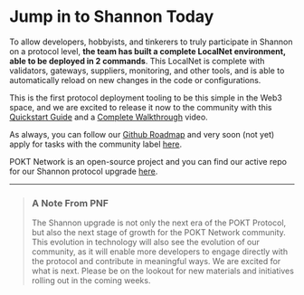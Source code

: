 # Jump in to Shannon Today

To allow developers, hobbyists, and tinkerers to truly participate in Shannon on a protocol level, **the team has built a complete LocalNet environment, able to be deployed in 2 commands**. This LocalNet is complete with validators, gateways, suppliers, monitoring, and other tools, and is able to automatically reload on new changes in the code or configurations.

This is the first protocol deployment tooling to be this simple in the Web3 space, and we are excited to release it now to the community with this [Quickstart Guide](https://dev.poktroll.com/develop/developer\_guide/quickstart) and a [Complete Walkthrough](https://drive.google.com/file/d/1Tfrd32ubDCmWz2ztje-NJ2qGH9tsPfj8/view?usp=sharing) video.&#x20;

As always, you can follow our [Github Roadmap](https://github.com/orgs/pokt-network/projects/144?query=is%3Aopen+sort%3Aupdated-desc) and very soon (not yet) apply for tasks with the community label [here](https://github.com/orgs/pokt-network/projects/144?query=is%3Aopen+sort%3Aupdated-desc).&#x20;

POKT Network is an open-source project and you can find our active repo for our Shannon protocol upgrade [here](https://dev.poktroll.com/).

***

> ### A Note From PNF
>
> The Shannon upgrade is not only the next era of the POKT Protocol, but also the next stage of growth for the POKT Network community. This evolution in technology will also see the evolution of our community, as it will enable more developers to engage directly with the protocol and contribute in meaningful ways. We are excited for what is next. Please be on the lookout for new materials and initiatives rolling out in the coming weeks.
